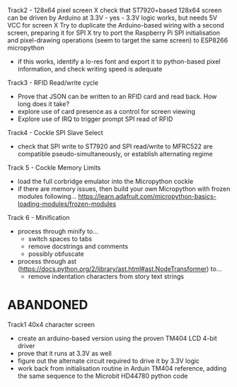 Track2 - 128x64 pixel screen
X check that ST7920=based 128x64 screen can be driven by Arduino at 3.3V
	- yes - 3.3V logic works, but needs 5V VCC for screen
X Try to duplicate the Arduino-based wiring with a second screen, preparing it for SPI 
X try to port the Raspberry Pi SPI initialisation and pixel-drawing operations (seem to target the same screen) to ESP8266 micropython
- if this works, identify a lo-res font and export it to python-based pixel information, and check writing speed is adequate

Track3 - RFID Read/write cycle
- Prove that JSON can be written to an RFID card and read back. How long does it take?
- explore use of card presence as a control for screen viewing
- Explore use of IRQ to trigger prompt SPI read of RFID

Track4 - Cockle SPI Slave Select
- check that SPI write to ST7920 and SPI read/write to MFRC522 are compatible pseudo-simultaneously, or establish alternating regime

Track 5 - Cockle Memory Limits
- load the full corbridge emulator into the Micropython cockle
- if there are memory issues, then build your own Micropython with frozen modules following... https://learn.adafruit.com/micropython-basics-loading-modules/frozen-modules

Track 6 - Minification
- process through minify to...
	- switch spaces to tabs
	- remove docstrings and comments
	- possibly obfuscate
- process through ast (https://docs.python.org/2/library/ast.html#ast.NodeTransformer) to...
	- remove indentation characters from story text strings

# ABANDONED

Track1 40x4 character screen
- create an arduino-based version using the proven TM404 LCD 4-bit driver
- prove that it runs at 3.3V as well
- figure out the alternate circuit required to drive it by 3.3V logic
- work back from initialisation routine in Arduin TM404 reference, adding the same sequence to the Microbit HD44780 python code


